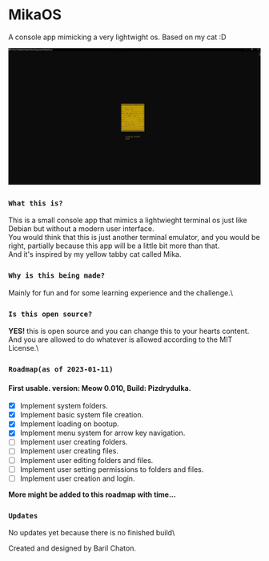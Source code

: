 # MikaOS
A console app mimicking a very lightwight os.
Based on my cat :D

![Alt text](Images/loadingSplash.jpg?raw=true "Title")

### `What this is?`
This is a small console app that mimics a lightwieght terminal os just like Debian but without a modern user interface.\
You would think that this is just another terminal emulator, and you would be right, partially because this app will be a little bit more than that.\
And it's inspired by my yellow tabby cat called Mika.

### `Why is this being made?`
Mainly for fun and for some learning experience and the challenge.\

### `Is this open source?`
<strong>YES!</strong> this is open source and you can change this to your hearts content.\
And you are allowed to do whatever is allowed according to the MIT License.\

### `Roadmap(as of 2023-01-11)`
#### <strong>First usable. version: Meow 0.010, Build: Pizdrydulka.</strong>
- [x] Implement system folders.
- [x] Implement basic system file creation.
- [x] Implement loading on bootup.
- [x] Implement menu system for arrow key navigation.
- [ ] Implement user creating folders.
- [ ] Implement user creating files.
- [ ] Implement user editing folders and files.
- [ ] Implement user setting permissions to folders and files.
- [ ] Implement user creation and login.

<strong>More might be added to this roadmap with time...</strong>

### `Updates`
No updates yet because there is no finished build\

Created and designed by Baril Chaton.
